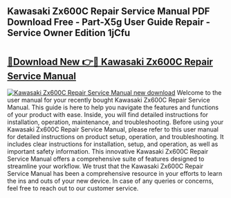 ## Kawasaki Zx600C Repair Service Manual PDF Download Free - Part-X5g User Guide Repair - Service Owner Edition 1jCfu

# <h2><a href="http://bc48399.oget.top/?id=Kawasaki+Zx600C+Repair+Service+Manual">🔗Download New 👉🔴 Kawasaki Zx600C Repair Service Manual</a></h2>

[![Kawasaki Zx600C Repair Service Manual new download](https://i.imgur.com/5g1atiW.png)](http://bc48399.oget.top/?id=Kawasaki+Zx600C+Repair+Service+Manual)
Welcome to the user manual for your recently bought Kawasaki Zx600C Repair Service Manual. This guide is here to help you navigate the features and functions of your product with ease. Inside, you will find detailed instructions for installation, operation, maintenance, and troubleshooting. Before using your Kawasaki Zx600C Repair Service Manual, please refer to this user manual for detailed instructions on product setup, operation, and troubleshooting. It includes clear instructions for installation, setup, and operation, as well as important safety information. This innovative Kawasaki Zx600C Repair Service Manual offers a comprehensive suite of features designed to streamline your workflow. We trust that the Kawasaki Zx600C Repair Service Manual has been a comprehensive resource in your efforts to learn the ins and outs of your new device. In case of any queries or concerns, feel free to reach out to our customer service.
